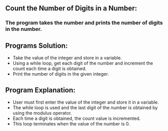 ## Count the Number of Digits in a Number:
### The program takes the number and prints the number of digits in the number.

## Programs Solution:
- Take the value of the integer and store in a variable.
- Using a while loop, get each digit of the number and increment the count each time a digit is obtained.
- Print the number of digits in the given integer.

## Program Explanation:
- User must first enter the value of the integer and store it in a variable.
- The while loop is used and the last digit of the number is obtained by using the modulus operator.
- Each time a digit is obtained, the count value is incremented.
- This loop terminates when the value of the number is 0.
